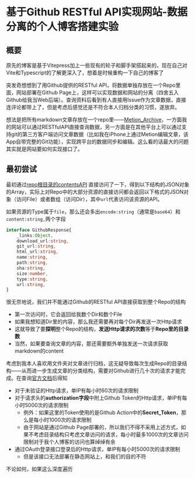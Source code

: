 # 基于Github RESTful API实现网站-数据分离的个人博客搭建实验

## 概要

原先的博客是基于Vitepress加上一些现有的轮子和脚手架搭起来的，现在自己对Vite和Typescript的了解更深入了，想着是时候重构一下自己的博客了

突发奇想想到了用Github提供的RESTful API，将数据单独存放在一个Repo里面，网站部署在Github Page上，这样可以实现数据和网站的分离（四舍五入Github给我当Web后端）。查询资料后看到有人直接用Issue作为文章数据，直接连评论都带上了，但是考虑后感觉还是不符合本人归档分类的习惯，遂放弃。

想法是把所有markdown文章存放在一个repo里——[Metion_Archive](https://github.com/Smileslime47/Metion_Archive)，一方面我的网站可以通过RESTfulAPI直接查询数据，另一方面是在其他平台上可以通过支持git的第三方客户端访问文章数据（比如我在iPhone上通过Metion编辑文章，该App自带完整的Git功能），实现跨平台的数据同步和编辑。这么看的话最大的问题其实就是网站要如何实现接口了。

## 最初尝试

最初通过[repo根目录的contentsAPI](https://api.github.com/repos/smileslime47/Metion_Archive/contents) 直接访问了一下，得到以下结构的JSON对象的Array，实际上对Repo中的大部分资源的直接访问都会返回以下格式的JSON对象（访问File）或者数组（访问Dir），其中`url`代表访问该资源的API。

如果资源的Type属于`file`，那么还会多出`encode:string`（通常是`base64`）和`content:string,`两个字段

```Typescript
interface GithubResponse{
    _links:Object,
    download_url:string,
    git_url:string,
    html_url:string,
    name:string,
    path:string,
    sha:string,
    size:number,
    type:string,
    url:string,
}
```

很无奈地说，我们并不能通过Github的RESTful API直接获取到整个Repo的结构

- 第一次访问时，它会返回给我数个Dir和数个File
- 如果我想知道Dir里的内容，那么我还需要再对每个Dir再发送一次Http请求
- 这就导致了要**探明**整个Repo的结构，**发送Http请求的次数**等于**Repo里的目录数**
- 当然，如果要查询文章的内容，那还需要额外单独发送一次请求获取markdown的content

考虑到我本人喜欢用文件夹对文章进行归档，这无疑导致每次生成Repo的目录结构——从而进一步生成文章的分类结构，需要对Github进行几十次的请求才能完成。在查询[官方文档](https://docs.github.com/zh/rest/using-the-rest-api/rate-limits-for-the-rest-api?apiVersion=2022-11-28)后得知

- 对于未验证的Http请求，单IP有每小时60次的请求限制
- 对于请求头的**authorization字段**中附上Github Token的Http请求，单IP有每小时5000次的请求限制
  - 例外：如果这里的Token使用的是Github Action中的**Secret_Token**，那么是每小时1000次的请求限制
  - 由于网站是通过Github Page部署的，所以我们不得不采用上述方式，如果不考虑目录结构只考虑文章访问的请求，每小时最多1000次的文章访问限制对于我个人博客的访问也算绰绰有余
- 通过OAuth登录接口登录后的Http请求，单IP有每小时5000次的请求限制
  - 但是该接口无法部署在静态网站上，和我们的目的不符

不论如何，如果这么深度遍历